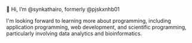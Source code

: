 👋 Hi, I’m @synkathairo, formerly @pjskxnhb01
<!--- 👀 I’m interested in ... 
- 🌱 I’m currently learning ...
- 💞️ I’m looking to collaborate on ...
- 📫 How to reach me ...-->

<!---
pjskxnhb01/pjskxnhb01 is a ✨ special ✨ repository because its `README.md` (this file) appears on your GitHub profile.
You can click the Preview link to take a look at your changes.-->
<!--- συγκαθαίρω - [to accomplish a thing with any one](https://www.perseus.tufts.edu/hopper/morph?l=sugkaqaire/w#lexicon); [εξαγνίζω συγχρόνως](https://lsj.gr/wiki/%CF%83%CF%85%CE%B3%CE%BA%CE%B1%CE%B8%CE%B1%CE%AF%CF%81%CF%89); [conpurgatum](https://books.google.com/books?id=-2JfAAAAMAAJ&newbks=0&printsec=frontcover&dq=συγκαθαίρω&q=συγκαθαίρω&hl=en&source=newbks_fb); ---><!--μη συγκαθαίρω δε άποκαι πατημένους χρήθαι.--> <!---淨眾齊心、調和、和氣靜心。--->

I'm looking forward to learning more about programming, including application programming, web development, and scientific programming, particularly involving data analytics and bioinformatics.
